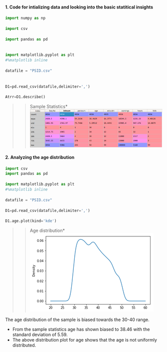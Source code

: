 #### 1. Code for intializing data and looking into the basic statitical insights

```python
import numpy as np  

import csv  

import pandas as pd  


import matplotlib.pyplot as plt  
#%matplotlib inline   

datafile = "PSID.csv"  


D1=pd.read_csv(datafile,delimiter=',')  

Atrr=D1.describe()  
``` 
>>Sample Statistics*
![Sample Statistics](https://github.com/TorinW/DataScience_UoM_19/blob/master/descriptive_stats.png)

#### 2. Analyzing the age distribution

```python
import csv
import pandas as pd

import matplotlib.pyplot as plt
#%matplotlib inline
                                                                     
datafile = "PSID.csv"

D1=pd.read_csv(datafile,delimiter=',')

D1.age.plot(kind='kde')
```
>>Age distribution*
![Sample Statistics](https://github.com/TorinW/DataScience_UoM_19/blob/master/age_destribution.png)

The age distribution of the sample is biased towards the 30-40 range.
- From the sample statistics age has shown biased to 38.46 with the standard deviation of 5.59.
- The above distribution plot for age shows that the age is not uniformly distributed.
